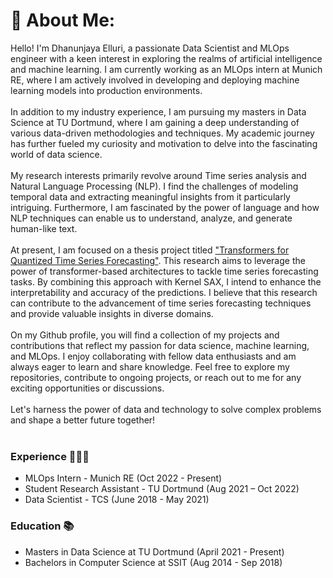 # 💫 About Me:
Hello! I'm Dhanunjaya Elluri, a passionate Data Scientist and MLOps engineer with a keen interest in exploring the realms of artificial intelligence and machine learning. I am currently working as an MLOps intern at Munich RE, where I am actively involved in developing and deploying machine learning models into production environments.<br><br>In addition to my industry experience, I am pursuing my masters in Data Science at TU Dortmund, where I am gaining a deep understanding of various data-driven methodologies and techniques. My academic journey has further fueled my curiosity and motivation to delve into the fascinating world of data science.<br><br>My research interests primarily revolve around Time series analysis and Natural Language Processing (NLP). I find the challenges of modeling temporal data and extracting meaningful insights from it particularly intriguing. Furthermore, I am fascinated by the power of language and how NLP techniques can enable us to understand, analyze, and generate human-like text.<br><br>At present, I am focused on a thesis project titled ["Transformers for Quantized Time Series Forecasting"](https://github.com/Dhanunjaya-Elluri/master-thesis). This research aims to leverage the power of transformer-based architectures to tackle time series forecasting tasks. By combining this approach with Kernel SAX, I intend to enhance the interpretability and accuracy of the predictions. I believe that this research can contribute to the advancement of time series forecasting techniques and provide valuable insights in diverse domains.<br><br>On my Github profile, you will find a collection of my projects and contributions that reflect my passion for data science, machine learning, and MLOps. I enjoy collaborating with fellow data enthusiasts and am always eager to learn and share knowledge. Feel free to explore my repositories, contribute to ongoing projects, or reach out to me for any exciting opportunities or discussions.<br><br>Let's harness the power of data and technology to solve complex problems and shape a better future together!<br><br>


### Experience 👨🏻‍💻

- MLOps Intern - Munich RE (Oct 2022 - Present)
- Student Research Assistant - TU Dortmund (Aug 2021 – Oct 2022)
- Data Scientist - TCS (June 2018 - May 2021)

### Education 📚

- Masters in Data Science at TU Dortmund (April 2021 - Present)
- Bachelors in Computer Science at SSIT (Aug 2014 - Sep 2018)
